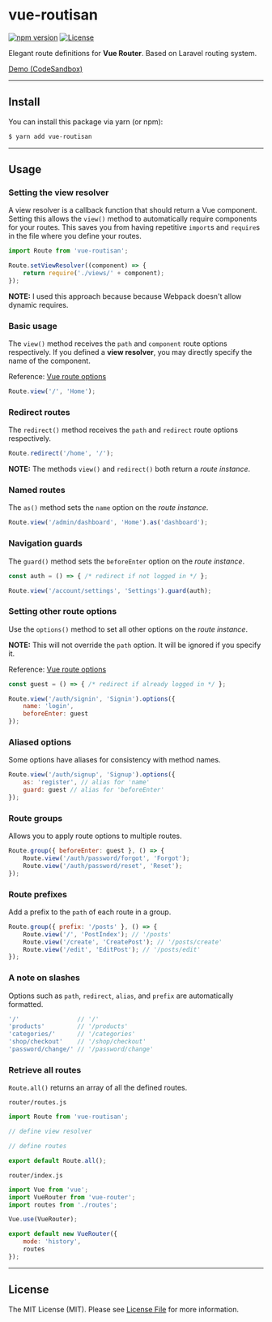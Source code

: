 # vue-routisan

[![npm version][npm-image]][npm-url]
[![License][license-image]][license-url]

Elegant route definitions for **Vue Router**. Based on Laravel routing system.

[Demo (CodeSandbox)](https://codesandbox.io/s/yvp14yo08x)

___
## Install

You can install this package via yarn (or npm):

```bash
$ yarn add vue-routisan
```

___
## Usage

### Setting the view resolver

A view resolver is a callback function that should return a Vue component. Setting this allows the `view()` method to automatically require components for your routes. This saves you from having repetitive `import`s and `require`s in the file where you define your routes. 

```js
import Route from 'vue-routisan';

Route.setViewResolver((component) => {
    return require('./views/' + component);
});
```

**NOTE:** I used this approach because because Webpack doesn't allow dynamic requires.

### Basic usage

The `view()` method receives the `path` and `component` route options respectively. If you defined a **view resolver**, you may directly specify the name of the component.

Reference: [Vue route options](https://router.vuejs.org/en/api/options.html)

```js
Route.view('/', 'Home');
```

### Redirect routes

The `redirect()` method receives the `path` and `redirect` route options respectively.

```js
Route.redirect('/home', '/');
```

**NOTE:** The methods `view()` and `redirect()` both return a *route instance*.

### Named routes

The `as()` method sets the `name` option on the *route instance*.

```js
Route.view('/admin/dashboard', 'Home').as('dashboard');
```

### Navigation guards

The `guard()` method sets the `beforeEnter` option on the *route instance*.

```js
const auth = () => { /* redirect if not logged in */ };

Route.view('/account/settings', 'Settings').guard(auth);
```

### Setting other route options

Use the `options()` method to set all other options on the *route instance*.

**NOTE:** This will not override the `path` option. It will be ignored if you specify it.

Reference: [Vue route options](https://router.vuejs.org/en/api/options.html)

```js
const guest = () => { /* redirect if already logged in */ };

Route.view('/auth/signin', 'Signin').options({
    name: 'login',
    beforeEnter: guest
});
```

### Aliased options

Some options have aliases for consistency with method names.

```js
Route.view('/auth/signup', 'Signup').options({
    as: 'register', // alias for 'name'
    guard: guest // alias for 'beforeEnter'
});
```

### Route groups

Allows you to apply route options to multiple routes.

```js
Route.group({ beforeEnter: guest }, () => {
    Route.view('/auth/password/forgot', 'Forgot');
    Route.view('/auth/password/reset', 'Reset');
});
```

### Route prefixes

Add a prefix to the `path` of each route in a group.

```js
Route.group({ prefix: '/posts' }, () => {
    Route.view('/', 'PostIndex'); // '/posts'
    Route.view('/create', 'CreatePost'); // '/posts/create'
    Route.view('/edit', 'EditPost'); // '/posts/edit'
});
```

### A note on slashes

Options such as `path`, `redirect`, `alias`, and `prefix` are automatically formatted.

```js
'/'                // '/'
'products'         // '/products'
'categories/'      // '/categories'
'shop/checkout'    // '/shop/checkout'
'password/change/' // '/password/change'
```

### Retrieve all routes

`Route.all()` returns an array of all the defined routes.

`router/routes.js`
```js
import Route from 'vue-routisan';

// define view resolver

// define routes

export default Route.all();
```

`router/index.js`
```js
import Vue from 'vue';
import VueRouter from 'vue-router';
import routes from './routes';

Vue.use(VueRouter);

export default new VueRouter({
    mode: 'history',
    routes
});
```

___
## License

The MIT License (MIT). Please see [License File](LICENSE.md) for more information.

[npm-image]: https://img.shields.io/npm/v/vue-routisan.svg?style=flat-square
[npm-url]: https://www.npmjs.com/package/vue-routisan
[license-image]: https://img.shields.io/:license-mit-blue.svg?style=flat-square
[license-url]: LICENSE.md
